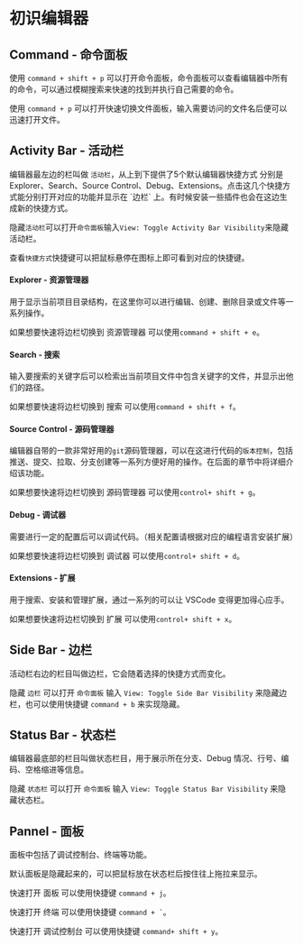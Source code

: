 # 初识编辑器

## Command - 命令面板

使用 `command + shift + p` 可以打开命令面板，命令面板可以查看编辑器中所有的命令，可以通过模糊搜索来快速的找到并执行自己需要的命令。

使用 `command + p` 可以打开快速切换文件面板，输入需要访问的文件名后便可以迅速打开文件。


## Activity Bar - 活动栏

编辑器最左边的栏叫做 `活动栏`，从上到下提供了5个默认编辑器快捷方式 分别是 Explorer、Search、Source Control、Debug、Extensions。点击这几个快捷方式能分别打开对应的功能并显示在 \`边栏\` 上。有时候安装一些插件也会在这边生成新的快捷方式。

隐藏`活动栏`可以打开`命令面板`输入`View: Toggle Activity Bar Visibility`来隐藏活动栏。

查看`快捷方式`快捷键可以把鼠标悬停在图标上即可看到对应的快捷键。

#### Explorer - 资源管理器

用于显示当前项目目录结构，在这里你可以进行编辑、创建、删除目录或文件等一系列操作。

如果想要快速将边栏切换到 资源管理器 可以使用`command + shift + e`。

#### Search - 搜索

输入要搜索的关键字后可以检索出当前项目文件中包含关键字的文件，并显示出他们的路径。

如果想要快速将边栏切换到 搜索 可以使用`command + shift + f`。

#### Source Control - 源码管理器

编辑器自带的一款非常好用的`git`源码管理器，可以在这进行代码的`版本控制`，包括推送、提交、拉取、分支创建等一系列方便好用的操作。在后面的章节中将详细介绍该功能。

如果想要快速将边栏切换到 源码管理器 可以使用`control+ shift + g`。

#### Debug - 调试器

需要进行一定的配置后可以调试代码。（相关配置请根据对应的编程语言安装扩展）

如果想要快速将边栏切换到 调试器 可以使用`control+ shift + d`。

#### Extensions - 扩展

用于搜索、安装和管理扩展，通过一系列的可以让 VSCode 变得更加得心应手。

如果想要快速将边栏切换到 扩展 可以使用`control+ shift + x`。

## Side Bar - 边栏
活动栏右边的栏目叫做边栏，它会随着选择的快捷方式而变化。

隐藏 `边栏` 可以打开 `命令面板` 输入 `View: Toggle Side Bar Visibility` 来隐藏边栏，也可以使用快捷键 `command + b` 来实现隐藏。

## Status Bar - 状态栏
编辑器最底部的栏目叫做状态栏目，用于展示所在分支、Debug 情况、行号、编码、空格缩进等信息。

隐藏 `状态栏` 可以打开 `命令面板` 输入 `View: Toggle Status Bar Visibility` 来隐藏状态栏。

## Pannel - 面板
面板中包括了调试控制台、终端等功能。

默认面板是隐藏起来的，可以把鼠标放在状态栏后按住往上拖拉来显示。

快速打开 面板 可以使用快捷键 `command + j`。

快速打开 终端 可以使用快捷键 <code>command + `</code>。

快速打开 调试控制台 可以使用快捷键 `command+ shift + y`。